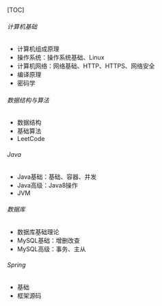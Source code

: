 [TOC]

###### 计算机基础

- 计算机组成原理
- 操作系统：操作系统基础、Linux
- 计算机网络：网络基础、HTTP、HTTPS、网络安全
- 编译原理
- 密码学

###### 数据结构与算法

- 数据结构
- 基础算法
- LeetCode

###### Java

- Java基础：基础、容器、并发
- Java高级：Java8操作
- JVM

###### 数据库

- 数据库基础理论
- MySQL基础：增删改查
- MySQL高级：事务、主从

###### Spring

- 基础
- 框架源码









































